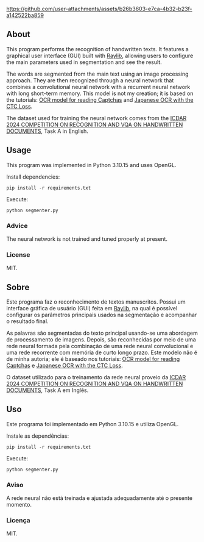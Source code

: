 https://github.com/user-attachments/assets/b26b3603-e7ca-4b32-b23f-a142522ba859

## About

This program performs the recognition of handwritten texts. It features a graphical user interface (GUI) built with [Raylib](https://github.com/raysan5/raylib), allowing users to configure the main parameters used in segmentation and see the result.

The words are segmented from the main text using an image processing approach. They are then recognized through a neural network that combines a convolutional neural network with a recurrent neural network with long short-term memory. This model is not my creation; it is based on the tutorials: [OCR model for reading Captchas](https://keras.io/examples/vision/captcha_ocr) and [Japanese OCR with the CTC Loss](https://medium.com/@natsunoyuki/ocr-with-the-ctc-loss-efa62ebd8625).

The dataset used for training the neural network comes from the [ICDAR 2024 COMPETITION ON RECOGNITION AND VQA ON HANDWRITTEN DOCUMENTS](https://ilocr.iiit.ac.in/icdar_2024_hwd/index.html), Task A in English.

## Usage

This program was implemented in Python 3.10.15 and uses OpenGL.

Install dependencies:
```console
pip install -r requirements.txt
```

Execute:
```console
python segmenter.py
```

### Advice

The neural network is not trained and tuned properly at present.

### License

MIT.

## Sobre

Este programa faz o reconhecimento de textos manuscritos. Possui um interface gráfica de usuário (GUI) feita em [Raylib](https://github.com/raysan5/raylib), na qual é possível configurar os parâmetros principais usados na segmentação e acompanhar o resultado final.

As palavras são segmentadas do texto principal usando-se uma abordagem de processamento de imagens. Depois, são reconhecidas por meio de uma rede neural formada pela combinação de uma rede neural convolucional e uma rede recorrente com memória de curto longo prazo. Este modelo não é de minha autoria; ele é baseado nos tutoriais: [OCR model for reading Captchas](https://keras.io/examples/vision/captcha_ocr) e [Japanese OCR with the CTC Loss](https://medium.com/@natsunoyuki/ocr-with-the-ctc-loss-efa62ebd8625).

O dataset utilizado para o treinamento da rede neural proveio da [ICDAR 2024 COMPETITION ON RECOGNITION AND VQA ON HANDWRITTEN DOCUMENTS](https://ilocr.iiit.ac.in/icdar_2024_hwd/index.html), Task A em Inglês.

## Uso

Este programa foi implementado em Python 3.10.15 e utiliza OpenGL.

Instale as dependências:
```console
pip install -r requirements.txt
```

Execute:
```console
python segmenter.py
```

### Aviso

A rede neural não está treinada e ajustada adequadamente até o presente momento.

### Licença

MIT.
